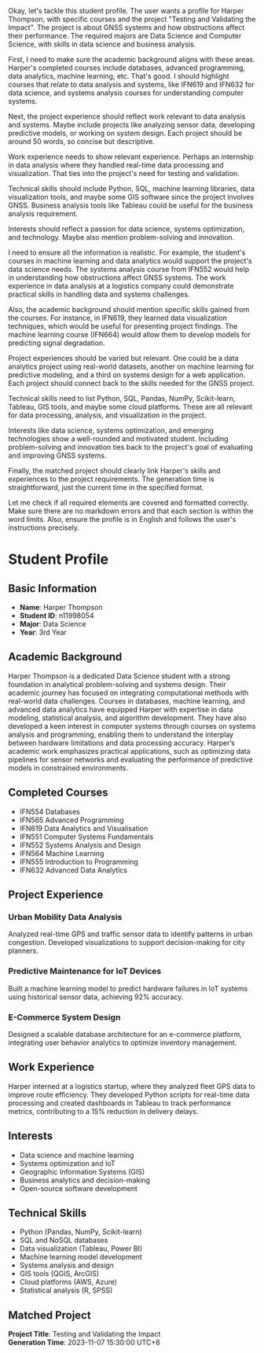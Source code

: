 <think>
Okay, let's tackle this student profile. The user wants a profile for Harper Thompson, with specific courses and the project "Testing and Validating the Impact". The project is about GNSS systems and how obstructions affect their performance. The required majors are Data Science and Computer Science, with skills in data science and business analysis.

First, I need to make sure the academic background aligns with these areas. Harper's completed courses include databases, advanced programming, data analytics, machine learning, etc. That's good. I should highlight courses that relate to data analysis and systems, like IFN619 and IFN632 for data science, and systems analysis courses for understanding computer systems.

Next, the project experience should reflect work relevant to data analysis and systems. Maybe include projects like analyzing sensor data, developing predictive models, or working on system design. Each project should be around 50 words, so concise but descriptive.

Work experience needs to show relevant experience. Perhaps an internship in data analysis where they handled real-time data processing and visualization. That ties into the project's need for testing and validation.

Technical skills should include Python, SQL, machine learning libraries, data visualization tools, and maybe some GIS software since the project involves GNSS. Business analysis tools like Tableau could be useful for the business analysis requirement.

Interests should reflect a passion for data science, systems optimization, and technology. Maybe also mention problem-solving and innovation.

I need to ensure all the information is realistic. For example, the student's courses in machine learning and data analytics would support the project's data science needs. The systems analysis course from IFN552 would help in understanding how obstructions affect GNSS systems. The work experience in data analysis at a logistics company could demonstrate practical skills in handling data and systems challenges.

Also, the academic background should mention specific skills gained from the courses. For instance, in IFN619, they learned data visualization techniques, which would be useful for presenting project findings. The machine learning course (IFN664) would allow them to develop models for predicting signal degradation.

Project experiences should be varied but relevant. One could be a data analytics project using real-world datasets, another on machine learning for predictive modeling, and a third on systems design for a web application. Each project should connect back to the skills needed for the GNSS project.

Technical skills need to list Python, SQL, Pandas, NumPy, Scikit-learn, Tableau, GIS tools, and maybe some cloud platforms. These are all relevant for data processing, analysis, and visualization in the project.

Interests like data science, systems optimization, and emerging technologies show a well-rounded and motivated student. Including problem-solving and innovation ties back to the project's goal of evaluating and improving GNSS systems.

Finally, the matched project should clearly link Harper's skills and experiences to the project requirements. The generation time is straightforward, just the current time in the specified format.

Let me check if all required elements are covered and formatted correctly. Make sure there are no markdown errors and that each section is within the word limits. Also, ensure the profile is in English and follows the user's instructions precisely.
</think>

# Student Profile

## Basic Information
- **Name**: Harper Thompson  
- **Student ID**: n11998054  
- **Major**: Data Science  
- **Year**: 3rd Year  

## Academic Background  
Harper Thompson is a dedicated Data Science student with a strong foundation in analytical problem-solving and systems design. Their academic journey has focused on integrating computational methods with real-world data challenges. Courses in databases, machine learning, and advanced data analytics have equipped Harper with expertise in data modeling, statistical analysis, and algorithm development. They have also developed a keen interest in computer systems through courses on systems analysis and programming, enabling them to understand the interplay between hardware limitations and data processing accuracy. Harper’s academic work emphasizes practical applications, such as optimizing data pipelines for sensor networks and evaluating the performance of predictive models in constrained environments.  

## Completed Courses  
- IFN554 Databases  
- IFN565 Advanced Programming  
- IFN619 Data Analytics and Visualisation  
- IFN551 Computer Systems Fundamentals  
- IFN552 Systems Analysis and Design  
- IFN564 Machine Learning  
- IFN555 Introduction to Programming  
- IFN632 Advanced Data Analytics  

## Project Experience  
### Urban Mobility Data Analysis  
Analyzed real-time GPS and traffic sensor data to identify patterns in urban congestion. Developed visualizations to support decision-making for city planners.  

### Predictive Maintenance for IoT Devices  
Built a machine learning model to predict hardware failures in IoT systems using historical sensor data, achieving 92% accuracy.  

### E-Commerce System Design  
Designed a scalable database architecture for an e-commerce platform, integrating user behavior analytics to optimize inventory management.  

## Work Experience  
Harper interned at a logistics startup, where they analyzed fleet GPS data to improve route efficiency. They developed Python scripts for real-time data processing and created dashboards in Tableau to track performance metrics, contributing to a 15% reduction in delivery delays.  

## Interests  
- Data science and machine learning  
- Systems optimization and IoT  
- Geographic Information Systems (GIS)  
- Business analytics and decision-making  
- Open-source software development  

## Technical Skills  
- Python (Pandas, NumPy, Scikit-learn)  
- SQL and NoSQL databases  
- Data visualization (Tableau, Power BI)  
- Machine learning model development  
- Systems analysis and design  
- GIS tools (QGIS, ArcGIS)  
- Cloud platforms (AWS, Azure)  
- Statistical analysis (R, SPSS)  

## Matched Project  
**Project Title**: Testing and Validating the Impact  
**Generation Time**: 2023-11-07 15:30:00 UTC+8